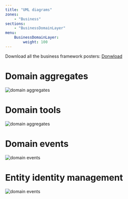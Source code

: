 ```yaml
---
title: "UML diagrams"
zones:
    - "Business"
sections:
    - "BusinessDomainLayer"
menu:
    BusinessDomainLayer:
        weight: 100
---
```


<div class="callout callout-info">
Download all the business framework posters: <a href="#">Donwload</a>
</div>

# Domain aggregates

![domain aggregates]({business-doc}/images/uml/domain-modeling.svg)

# Domain tools

![domain aggregates]({business-doc}/images/uml/domain-tools.svg)

# Domain events

![domain events]({business-doc}/images/uml/domain-event.svg)

# Entity identity management

![domain events]({business-doc}/images/uml/domain-identity.svg)

